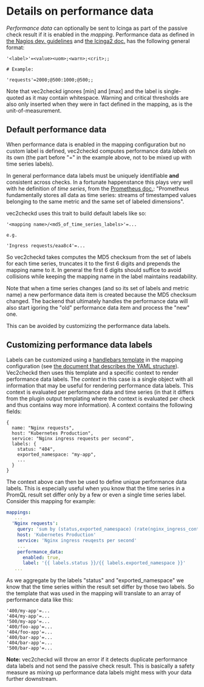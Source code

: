 # Details on performance data

_Performance data_ can optionally be sent to Icinga as part of the passive check result if it is enabled in the _mapping_.
Performance data as defined in [the Nagios dev. guidelines](https://nagios-plugins.org/doc/guidelines.html#AEN200) and [the Icinga2 doc.](https://icinga.com/docs/icinga-2/latest/doc/05-service-monitoring/#performance-data-metrics) has the following general format:

```
'<label>'=<value><uom>;<warn>;<crit>;;

# Example:

'requests'=2000;@500:1000;@500;;
```

Note that vec2checkd ignores [min] and [max] and the label is single-quoted as it may contain whitespace. Warning and critical thresholds are also only inserted when they were in fact defined in the mapping, as is the unit-of-measurement.

## Default performance data

When performance data is enabled in the mapping configuration but no custom label is defined, vec2checkd computes performance data _labels_ on its own (the part before "=" in the example above, not to be mixed up with time series labels).

In general performance data labels must be uniquely identifiable **and** consistent across checks. In a fortunate happenstance this plays very well with he definition of _time series_, from the [Prometheus doc.](https://prometheus.io/docs/concepts/data_model/): "Prometheus fundamentally stores all data as time series: streams of timestamped values belonging to the same metric and the same set of labeled dimensions".

vec2checkd uses this trait to build default labels like so:

```
'<mapping name>/<md5_of_time_series_labels>'=...

e.g.

'Ingress requests/eaa8c4'=...
```

So vec2checkd takes computes the MD5 checksum from the set of labels for each time series, truncates it to the first 6 digits and prepends the mapping name to it. In general the first 6 digits should suffice to avoid collisions while keeping the mapping name in the label maintains readability.

Note that when a time series changes (and so its set of labels and metric name) a new performance data item is created because the MD5 checksum changed. The backend that ultimately handles the performance data will also start igoring the "old" performance data item and process the "new" one.

This can be avoided by customizing the performance data labels.

## Customizing performance data labels

Labels can be customized using a [handlebars template](https://handlebarsjs.com/) in the mapping configuration (see [the document that describes the YAML structure](configuration.md)). Vec2checkd then uses this template and a specific context to render performance data labels.
The _context_ in this case is a single object with all information that may be useful for rendering performance data labels. This context is evaluated per performance data and time series (in that it differs from the plugin output templating where the context is evaluated per check and thus contains way more information).
A context contains the following fields:

```
{
  name: "Nginx requests",
  host: "Kubernetes Production",
  service: "Nginx ingress requests per second",
  labels: {
    status: "404",
    exported_namespace: "my-app",
    ...
  }
}
```

The context above can then be used to define unique performance data labels. This is especially useful when you know that the time series in a PromQL result set differ only by a few or even a single time series label. Consider this mapping for example:

```yaml
mappings:
   ...
  'Nginx requests':
    query: 'sum by (status,exported_namespace) (rate(nginx_ingress_controller_requests{cluster="production"}[5m]))'
    host: 'Kubernetes Production'
    service: 'Nginx ingress reuqests per second'
    ...
    performance_data:
      enabled: true,
      label: '{{ labels.status }}/{{ labels.exported_namespace }}'
   ...
```

As we aggregate by the labels "status" and "exported_namespace" we know that the time series within the result set differ by those two labels. So the template that was used in the mapping will translate to an array of performance data like this:

```
'400/my-app'=...
'404/my-app'=...
'500/my-app'=...
'400/foo-app'=...
'404/foo-app'=...
'400/bar-app'=...
'404/bar-app'=...
'500/bar-app'=...
```

**Note:** vec2checkd will throw an error if it detects duplicate performance data labels and not send the passive check result. This is basically a safety measure as mixing up performance data labels might mess with your data further downstream.
